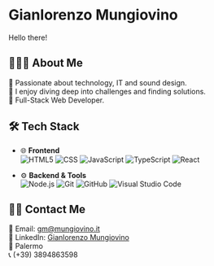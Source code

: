 # Gianlorenzo Mungiovino

Hello there!

## 👨🏻‍💻 About Me

🔹 Passionate about technology, IT and sound design.  
🔹 I enjoy diving deep into challenges and finding solutions.  
🔹 Full-Stack Web Developer.

## 🛠 Tech Stack

- 🌐 **Frontend**  
  ![HTML5](https://img.shields.io/badge/HTML5-E34F26?style=for-the-badge&logo=html5&logoColor=white)
  ![CSS](https://img.shields.io/badge/CSS3-1572B6?style=for-the-badge&logo=css3&logoColor=white)
  ![JavaScript](https://img.shields.io/badge/JavaScript-F7DF1E?style=for-the-badge&logo=javascript&logoColor=black)
  ![TypeScript](https://img.shields.io/badge/TypeScript-007ACC?style=for-the-badge&logo=typescript&logoColor=white)
  ![React](https://img.shields.io/badge/React-20232A?style=for-the-badge&logo=react&logoColor=61DAFB)

- ⚙️ **Backend & Tools**  
  ![Node.js](https://img.shields.io/badge/Node.js-339933?style=for-the-badge&logo=nodedotjs&logoColor=white)
  ![Git](https://img.shields.io/badge/Git-F05032?style=for-the-badge&logo=git&logoColor=white)
  ![GitHub](https://img.shields.io/badge/GitHub-181717?style=for-the-badge&logo=github&logoColor=white)
  ![Visual Studio Code](https://img.shields.io/badge/VS%20Code-0078D4?style=for-the-badge&logo=visual%20studio%20code&logoColor=white)

## 🤝🏻 Contact Me

📧 Email: gm@mungiovino.it  
🔗 LinkedIn: [Gianlorenzo Mungiovino](https://www.linkedin.com/in/gianlorenzo-mungiovino/)  
📍 Palermo  
📞 (+39) 3894863598

